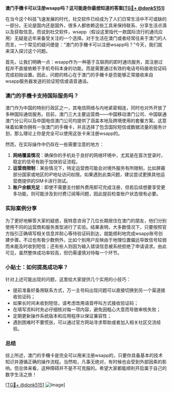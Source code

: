 **澳门手機卡可以注册wsapp吗？这可能是你最想知道的答案[[TG💪+ @donk5151](https://t.me/s/donk5151)]**

在当今这个科技飞速发展的时代，社交软件已经成为了人们日常生活中不可或缺的一部分。无论是国内还是国外，很多人都依赖这些工具来保持联系、分享生活点滴以及获取信息。而说到社交软件，wsapp（假设这里指代一款国际流行的通讯应用）无疑是近年来备受关注的一个选择。对于生活在澳门或者经常往来于澳门的人而言，一个常见的疑问便是：“澳门的手機卡可以注册wsapp吗？”今天，我们就来深入探讨这个问题。

首先，让我们明确一点：wsapp作为一种基于互联网的即时通讯服务，其注册过程并不直接依赖于手机号码本身的功能，而是需要通过有效的电话号码接收验证码完成初始设置。因此，问题的核心在于澳门的手機卡是否能够正常接收来自wsapp服务器发送的验证短信或语音通话。

### 澳门的手機卡支持国际服务吗？

澳门作为中国的特别行政区之一，其电信网络与内地紧密相连，同时也对外开放了多种国际通信服务。目前，澳门三大主要运营商——中国移动澳门公司、中国联通澳门分公司以及中国电信澳门公司均提供了涵盖本地及跨境使用的套餐方案。这意味着如果你拥有一张澳门的手機卡，并且选择了包含国际短信或数据流量的服务计划，那么理论上你是完全可以使用这张卡来注册wsapp的。

然而，在实际操作中仍存在一些需要注意的地方：

1. **网络覆盖情况**：确保你的手机处于良好的网络环境中，尤其是在首次登录时，稳定的信号有助于加快验证流程。
2. **运营商限制**：某些情况下，特定运营商可能会对境外服务有所限制，比如屏蔽部分国家或地区的IP地址访问权限。如果遇到此类问题，建议尝试更换其他运营商提供的SIM卡进行测试。
3. **账户余额充足**：即使不需要支付额外费用即可完成注册，但若后续想要享受更多功能，则可能涉及到付费订阅等问题，因此提前检查账户状态很有必要。

### 实际案例分享

为了更好地解答大家的疑惑，我特意咨询了几位长期居住在澳门的朋友，他们分别使用不同的运营商和服务类型进行了实验。结果表明，大多数情况下，只要按照官方指引正确填写相关信息并耐心等待验证码到达，就能顺利地完成wsapp账号创建步骤。不过也有极少数例外，比如个别用户反映由于地理位置偏远导致信号较弱而未能及时收到短信；还有些人则因为输入错误信息被系统拒绝了申请请求。由此可见，虽然整体成功率较高，但仍需谨慎对待每一个环节。

### 小贴士：如何提高成功率？

针对上述可能出现的问题，这里给大家提供几个实用的小技巧：

- 提前准备好备用联系方式，万一主号码出现问题可以直接切换到另一个渠道接收验证码；
- 如果长时间未收到短信，请考虑改用语音呼叫方式接收验证码；
- 在填写资料时务必仔细核对每一项内容，避免因粗心大意而导致审核失败；
- 定期更新操作系统版本和应用程序以保证兼容性；
- 遇到困难时不要慌张，可以通过官方网站寻求帮助或者加入相关社区交流经验。

### 总结

综上所述，澳门的手機卡是完全可以用来注册wsapp的，只要你具备基本的技术知识并遵循正确的操作流程。当然啦，凡事无绝对，有时候也会受到外部因素的影响。但总体来看，这种障碍并不是不可克服的。希望大家都能顺利开启属于自己的数字生活之旅！

[[TG💪+ @donk5151](https://t.me/s/donk5151) ![Image](https://i.postimg.cc/rwNCRYN7/Snipaste-2025-04-30-17-27-05.png)]